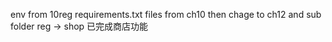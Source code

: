 env from 10reg requirements.txt
files from ch10 then chage to ch12 and sub folder reg -> shop
已完成商店功能
